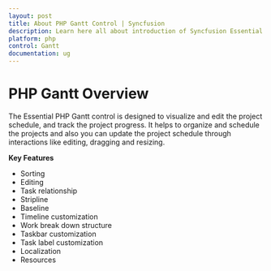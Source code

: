 ```yaml
---
layout: post
title: About PHP Gantt Control | Syncfusion
description: Learn here all about introduction of Syncfusion Essential Studio PHP Gantt control, its elements, and more.
platform: php
control: Gantt
documentation: ug
---
```


# PHP Gantt Overview

The Essential PHP Gantt control is designed to visualize and edit the project schedule, and track the project progress. It helps to organize and schedule the projects and also you can update the project schedule through interactions like editing, dragging and resizing.

**Key Features**

* Sorting
* Editing
* Task relationship
* Stripline
* Baseline
* Timeline customization
* Work break down structure
* Taskbar customization
* Task label customization
* Localization
* Resources



